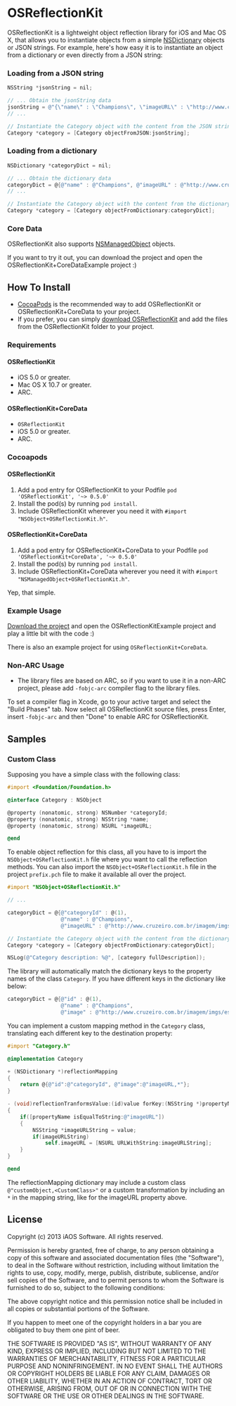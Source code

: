 OSReflectionKit
===============

OSReflectionKit is a lightweight object reflection library for iOS and Mac OS X, that allows you to instantiate objects from a simple [NSDictionary](http://developer.apple.com/library/ios/#documentation/Cocoa/Reference/Foundation/Classes/NSDictionary_Class/Reference/Reference.html) objects or JSON strings. For example, here's how easy it is to instantiate an object from a dictionary or even directly from a JSON string:

### Loading from a JSON string
```objective-c
NSString *jsonString = nil;

// ... Obtain the jsonString data
jsonString = @"{\"name\" : \"Champions\", \"imageURL\" : \"http://www.cruzeiro.com.br/imagem/imgs/escudo.png\"}"; // Sample
// ...

// Instantiate the Category object with the content from the JSON string
Category *category = [Category objectFromJSON:jsonString];
```

### Loading from a dictionary
```objective-c
NSDictionary *categoryDict = nil;

// ... Obtain the dictionary data
categoryDict = @{@"name" : @"Champions", @"imageURL" : @"http://www.cruzeiro.com.br/imagem/imgs/escudo.png"}; // Sample
// ...

// Instantiate the Category object with the content from the dictionary
Category *category = [Category objectFromDictionary:categoryDict];
```
### Core Data

OSReflectionKit also supports [NSManagedObject](https://developer.apple.com/library/ios/#documentation/Cocoa/Reference/CoreDataFramework/Classes/NSManagedObject_Class/Reference/NSManagedObject.html) objects.

If you want to try it out, you can download the project and open the OSReflectionKit+CoreDataExample project :)

## How To Install

- [CocoaPods](http://cocoapods.org) is the recommended way to add OSReflectionKit or OSReflectionKit+CoreData to your project.
- If you prefer, you can simply [download OSReflectionKit](https://github.com/iAOS/OSReflectionKit/zipball/master) and add the files from the OSReflectionKit folder to your project.

### Requirements

#### OSReflectionKit

- iOS 5.0 or greater.
- Mac OS X 10.7 or greater.
- ARC.

#### OSReflectionKit+CoreData

- `OSReflectionKit`
- iOS 5.0 or greater.
- ARC.

### Cocoapods

#### OSReflectionKit

1. Add a pod entry for OSReflectionKit to your Podfile `pod 'OSReflectionKit', '~> 0.5.0'`
2. Install the pod(s) by running `pod install`.
3. Include OSReflectionKit wherever you need it with `#import "NSObject+OSReflectionKit.h"`.

#### OSReflectionKit+CoreData

1. Add a pod entry for OSReflectionKit+CoreData to your Podfile `pod 'OSReflectionKit+CoreData', '~> 0.5.0'`
2. Install the pod(s) by running `pod install`.
3. Include OSReflectionKit+CoreData wherever you need it with `#import "NSManagedObject+OSReflectionKit.h"`.

Yep, that simple.

### Example Usage

[Download the project](https://github.com/iAOS/OSReflectionKit/zipball/master) and open the OSReflectionKitExample project and play a little bit with the code :)

There is also an example project for using `OSReflectionKit+CoreData`.

### Non-ARC Usage
- The library files are based on ARC, so if you want to use it in a non-ARC project, please add `-fobjc-arc` compiler flag to the library files.

To set a compiler flag in Xcode, go to your active target and select the "Build Phases" tab. Now select all OSReflectionKit source files, press Enter, insert `-fobjc-arc` and then "Done" to enable ARC for OSReflectionKit.
## Samples

### Custom Class

Supposing you have a simple class with the following class:

```objective-c
#import <Foundation/Foundation.h>

@interface Category : NSObject

@property (nonatomic, strong) NSNumber *categoryId;
@property (nonatomic, strong) NSString *name;
@property (nonatomic, strong) NSURL *imageURL;

@end
```
To enable object reflection for this class, all you have to is import the `NSObject+OSReflectionKit.h` file where you want to call the reflection methods.
You can also import the `NSObject+OSReflectionKit.h` file in the project `prefix.pch` file to make it available all over the project.

```objective-c
#import "NSObject+OSReflectionKit.h"

// ...

categoryDict = @{@"categoryId" : @(1),
                 @"name" : @"Champions",
                 @"imageURL" : @"http://www.cruzeiro.com.br/imagem/imgs/escudo.png"}; // Sample dictionary

// Instantiate the Category object with the content from the dictionary
Category *category = [Category objectFromDictionary:categoryDict];

NSLog(@"Category description: %@", [category fullDescription]);
```

The library will automatically match the dictionary keys to the property names of the class `Category`.
If you have different keys in the dictionary like below:

```objective-c
categoryDict = @{@"id" : @(1),
                 @"name" : @"Champions",
                 @"image" : @"http://www.cruzeiro.com.br/imagem/imgs/escudo.png"};
```

You can implement a custom mapping method in the `Category` class, translating each different key to the destination property:

```objective-c
#import "Category.h"

@implementation Category

+ (NSDictionary *)reflectionMapping
{
    return @{@"id":@"categoryId", @"image":@"imageURL,*"};
}

- (void)reflectionTranformsValue:(id)value forKey:(NSString *)propertyName
{
    if([propertyName isEqualToString:@"imageURL"])
    {
        NSString *imageURLString = value;
        if(imageURLString)
            self.imageURL = [NSURL URLWithString:imageURLString];
    }
}

@end
```

The reflectionMapping dictionary may include a custom class `@"customObject,<CustomClass>"` or a custom transformation by including an `*` in the mapping string, like for the imageURL property above.

## License

Copyright (c) 2013 iAOS Software. All rights reserved.
 
 Permission is hereby granted, free of charge, to any person obtaining a copy of
 this software and associated documentation files (the "Software"), to deal in
 the Software without restriction, including without limitation the rights to
 use, copy, modify, merge, publish, distribute, sublicense, and/or sell copies
 of the Software, and to permit persons to whom the Software is furnished to do
 so, subject to the following conditions:
 
 The above copyright notice and this permission notice shall be included in all
 copies or substantial portions of the Software.
 
 If you happen to meet one of the copyright holders in a bar you are obligated
 to buy them one pint of beer.
 
 THE SOFTWARE IS PROVIDED "AS IS", WITHOUT WARRANTY OF ANY KIND, EXPRESS OR
 IMPLIED, INCLUDING BUT NOT LIMITED TO THE WARRANTIES OF MERCHANTABILITY,
 FITNESS FOR A PARTICULAR PURPOSE AND NONINFRINGEMENT. IN NO EVENT SHALL THE
 AUTHORS OR COPYRIGHT HOLDERS BE LIABLE FOR ANY CLAIM, DAMAGES OR OTHER
 LIABILITY, WHETHER IN AN ACTION OF CONTRACT, TORT OR OTHERWISE, ARISING FROM,
 OUT OF OR IN CONNECTION WITH THE SOFTWARE OR THE USE OR OTHER DEALINGS IN THE
 SOFTWARE.
